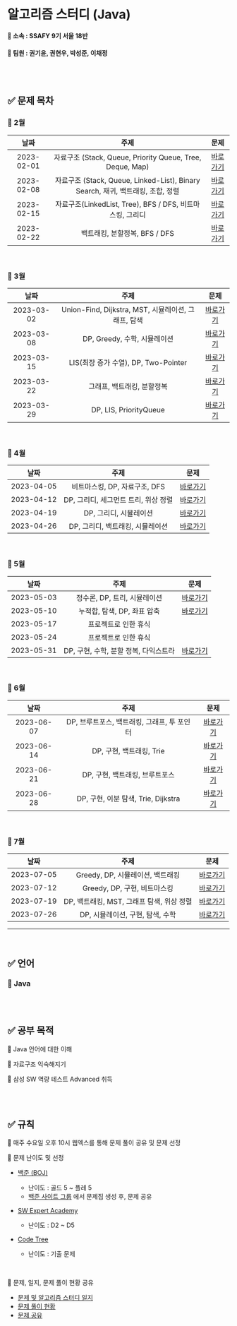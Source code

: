 # 알고리즘 스터디 (Java)


#### 📌 소속 : SSAFY 9기 서울 18반

#### 📌 팀원 : 권기윤, 권현우, 박성준, 이채정

<br/>
<br/>

## ✅ 문제 목차

### 📌 2월
날짜 | 주제 | 문제
:---: | :---: | :---:
2023-02-01 | 자료구조 (Stack, Queue, Priority Queue, Tree, Deque, Map) | [바로가기](https://github.com/psj98/Java_Study_Coding_18/tree/main/study/src/study_230201)
2023-02-08 | 자료구조 (Stack, Queue, Linked-List), Binary Search, 재귀, 백트래킹, 조합, 정렬 | [바로가기](https://github.com/psj98/Java_Study_Coding_18/tree/main/study/src/study_230208)
2023-02-15 | 자료구조(LinkedList, Tree), BFS / DFS, 비트마스킹, 그리디 | [바로가기](https://github.com/psj98/Java_Study_Coding_18/tree/main/study/src/study_230215)
2023-02-22 | 백트래킹, 분할정복, BFS / DFS | [바로가기](https://github.com/psj98/Java_Study_Coding_18/tree/main/study/src/study_230222)

<br/>

### 📌 3월
날짜 | 주제 | 문제
:---: | :---: | :---:
2023-03-02 | Union-Find, Dijkstra, MST, 시뮬레이션, 그래프, 탐색 | [바로가기](https://github.com/psj98/Java_Study_Coding_18/tree/main/study/src/study_230302)
2023-03-08 | DP, Greedy, 수학, 시뮬레이션 | [바로가기](https://github.com/psj98/Java_Study_Coding_18/tree/main/study/src/study_230308)
2023-03-15 | LIS(최장 증가 수열), DP, Two-Pointer | [바로가기](https://github.com/psj98/Java_Study_Coding_18/tree/main/study/src/study_230315)
2023-03-22 | 그래프, 백트래킹, 분할정복 | [바로가기](https://github.com/psj98/Java_Study_Coding_18/tree/main/study/src/study_230322)
2023-03-29 | DP, LIS, PriorityQueue | [바로가기](https://github.com/psj98/Java_Study_Coding_18/tree/main/study/src/study_230329)

<br/>

### 📌 4월
날짜 | 주제 | 문제
:---: | :---: | :---:
2023-04-05 | 비트마스킹, DP, 자료구조, DFS | [바로가기](https://github.com/psj98/Java_Study_Coding_18/tree/main/study/src/study_230405)
2023-04-12 | DP, 그리디, 세그먼트 트리, 위상 정렬 | [바로가기](https://github.com/psj98/Java_Study_Coding_18/tree/main/study/src/study_230412)
2023-04-19 | DP, 그리디, 시뮬레이션 | [바로가기](https://github.com/psj98/Java_Study_Coding_18/tree/main/study/src/study_230419)
2023-04-26 | DP, 그리디, 백트래킹, 시뮬레이션 | [바로가기](https://github.com/psj98/Java_Study_Coding_18/tree/main/study/src/study_230426)

<br/>

### 📌 5월
날짜 | 주제 | 문제
:---: | :---: | :---:
2023-05-03 | 정수론, DP, 트리, 시뮬레이션 | [바로가기](https://github.com/psj98/Java_Study_Coding_18/tree/main/study/src/study_230503)
2023-05-10 | 누적합, 탐색, DP, 좌표 압축 | [바로가기](https://github.com/psj98/Java_Study_Coding_18/tree/main/study/src/study_230510)
2023-05-17 | 프로젝트로 인한 휴식 | []()
2023-05-24 | 프로젝트로 인한 휴식 | []()
2023-05-31 | DP, 구현, 수학, 분할 정복, 다익스트라 | [바로가기](https://github.com/psj98/Java_Study_Coding_18/tree/main/study/src/study_230531)

<br/>

### 📌 6월
날짜 | 주제 | 문제
:---: | :---: | :---:
2023-06-07 | DP, 브루트포스, 백트래킹, 그래프, 투 포인터 | [바로가기](https://github.com/psj98/Java_Study_Coding_18/tree/main/study/src/study_230607)
2023-06-14 | DP, 구현, 백트래킹, Trie | [바로가기](https://github.com/psj98/Java_Study_Coding_18/tree/main/study/src/study_230614)
2023-06-21 | DP, 구현, 백트래킹, 브루트포스 | [바로가기](https://github.com/psj98/Java_Study_Coding_18/tree/main/study/src/study_230621)
2023-06-28 | DP, 구현, 이분 탐색, Trie, Dijkstra | [바로가기](https://github.com/psj98/Java_Study_Coding_18/tree/main/study/src/study_230628)

<br/>

### 📌 7월
날짜 | 주제 | 문제
:---: | :---: | :---:
2023-07-05 | Greedy, DP, 시뮬레이션, 백트래킹 | [바로가기](https://github.com/psj98/Java_Study_Coding_18/tree/main/study/src/study_230705)
2023-07-12 | Greedy, DP, 구현, 비트마스킹 | [바로가기](https://github.com/psj98/Java_Study_Coding_18/tree/main/study/src/study_230712)
2023-07-19 | DP, 백트래킹, MST, 그래프 탐색, 위상 정렬 | [바로가기](https://github.com/psj98/Java_Study_Coding_18/tree/main/study/src/study_230719)
2023-07-26 | DP, 시뮬레이션, 구현, 탐색, 수학 | [바로가기](https://github.com/psj98/Java_Study_Coding_18/tree/main/study/src/study_230726)


***
<br/>

## ✅ 언어

### 📌 Java

<br/>
<br/>

## ✅ 공부 목적

📌 Java 언어에 대한 이해

📌 자료구조 익숙해지기

📌 삼성 SW 역량 테스트 Advanced 취득

<br/>
<br/>

## ✅ 규칙

📌 매주 수요일 오후 10시 웹엑스를 통해 문제 풀이 공유 및 문제 선정

📌 문제 난이도 및 선정

- [백준 (BOJ)](https://www.acmicpc.net)
  - 난이도 : 골드 5 ~ 플레 5
  - [백준 사이트 그룹](https://www.acmicpc.net/group/16736) 에서 문제집 생성 후, 문제 공유
  
- [SW Expert Academy](https://swexpertacademy.com/main/main.do)
  - 난이도 : D2 ~ D5
  
- [Code Tree](https://www.codetree.ai/landing)
  - 난이도 : 기출 문제
  
<br/>

📌 문제, 일지, 문제 풀이 현황 공유
- [문제 및 알고리즘 스터디 일지](https://enormous-maraca-354.notion.site/0861ff4590644458aabb399c5d35ffb0)
- [문제 풀이 현황](https://enormous-maraca-354.notion.site/cf7010aec21c4e68b7c28025ac6fce65)
- [문제 공유](https://enormous-maraca-354.notion.site/083507c2b97848ebb739df26797f16e0)
  
<br/>
<br/>
